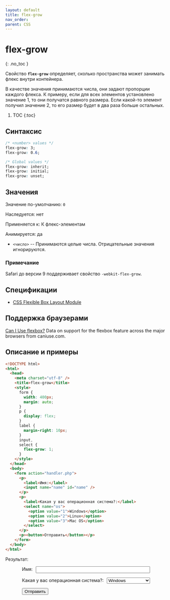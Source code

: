 ```yaml
---
layout: default
title: flex-grow
nav_order:
parent: CSS
---
```


<!-- prettier-ignore-start -->
# flex-grow
{: .no_toc }
<!-- prettier-ignore-end -->

Свойство **`flex-grow`** определяет, сколько пространства может занимать флекс внутри контейнера.

В качестве значения принимаются числа, они задают пропорции каждого флекса. К примеру, если для всех элементов установлено значение 1, то они получатся равного размера. Если какой-то элемент получил значение 2, то его размер будет в два раза больше остальных.

<!-- prettier-ignore -->
1. TOC
{:toc}

## Синтаксис

```css
/* <number> values */
flex-grow: 3;
flex-grow: 0.6;

/* Global values */
flex-grow: inherit;
flex-grow: initial;
flex-grow: unset;
```

## Значения

Значение по-умолчанию: `0`

Наследуется: нет

Применяется к: К флекс-элементам

Анимируется: да

- `<число>` -- Принимаются целые числа. Отрицательные значения игнорируются.

### Примечание

Safari до версии 9 поддерживает свойство `-webkit-flex-grow`.

## Спецификации

- [CSS Flexible Box Layout Module](https://www.w3.org/TR/css-flexbox/#propdef-flex-grow)

## Поддержка браузерами

<p class="ciu_embed" data-feature="flexbox" data-periods="future_1,current,past_1,past_2">
  <a href="http://caniuse.com/#feat=flexbox">Can I Use flexbox?</a> Data on support for the flexbox feature across the major browsers from caniuse.com.
</p>

## Описание и примеры

```html
<!DOCTYPE html>
<html>
  <head>
    <meta charset="utf-8" />
    <title>flex-grow</title>
    <style>
      form {
        width: 400px;
        margin: auto;
      }
      p {
        display: flex;
      }
      label {
        margin-right: 10px;
      }
      input,
      select {
        flex-grow: 1;
      }
    </style>
  </head>
  <body>
    <form action="handler.php">
      <p>
        <label>Имя:</label>
        <input name="name" id="name" />
      </p>
      <p>
        <label>Какая у вас операционная система?:</label>
        <select name="os">
          <option value="1">Windows</option>
          <option value="2">Linux</option>
          <option value="3">Mac OS</option>
        </select>
      </p>
      <p><button>Отправить</button></p>
    </form>
  </body>
</html>
```

Результат:

<style>
.example form {
width: 400px;
margin: auto;
}
.example p {
display: flex;
}
.example label {
margin-right: 10px;
}
.example input,
.example select {
flex-grow: 1;
}
</style>

<div class="example">
<form action="handler.php">
<p>
<label>Имя:</label>
<input name="name" id="name">
</p>
<p>
<label>Какая у вас операционная система?:</label>
<select name="os">
<option value="1">Windows</option>
<option value="2">Linux</option>
<option value="3">Mac OS</option>
</select>
</p>
<p><button>Отправить</button></p>
</form>
</div>
